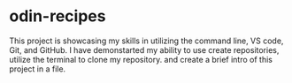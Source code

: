 # odin-recipes
This project is showcasing my skills in utilizing the command line, VS code, Git, and GitHub. I have demonstarted my ability to use create repositories, utilize the terminal to clone my repository. and create a brief intro of this project in a file. 
